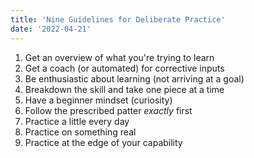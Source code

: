 ```yaml
---
title: 'Nine Guidelines for Deliberate Practice'
date: '2022-04-21'
---
```


1. Get an overview of what you're trying to learn
2. Get a coach (or automated) for corrective inputs
3. Be enthusiastic about learning (not arriving at a goal)
4. Breakdown the skill and take one piece at a time
5. Have a beginner mindset (curiosity)
6. Follow the prescribed patter _exactly_ first
7. Practice a little every day
8. Practice on something real
9. Practice at the edge of your capability
